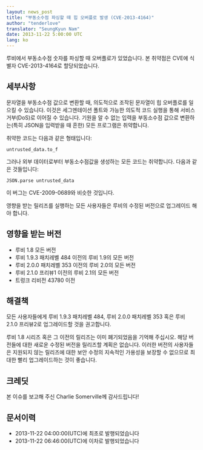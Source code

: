 ```yaml
---
layout: news_post
title: "부동소수점 파싱할 때 힙 오버플로 발생 (CVE-2013-4164)"
author: "tenderlove"
translator: "SeungKyun Nam"
date: 2013-11-22 5:00:00 UTC
lang: ko
---
```


루비에서 부동소수점 숫자를 파싱할 때 오버플로가 있었습니다. 본 취약점은 CVE에 식별자 CVE-2013-4164로 할당되었습니다.

## 세부사항

문자열을 부동소수점 값으로 변환할 때, 의도적으로 조작된 문자열이 힙 오버플로를 일으킬 수 있습니다. 
이것은 세그멘테이션 폴트와 가능한 의도적 코드 실행을 통해 서비스 거부(DoS)로 이어질 수 있습니다.
기원을 알 수 없는 입력을 부동소수점 값으로 변환하는(특히 JSON을 입력받을 때 흔한) 모든 프로그램은 취약합니다. 

취약한 코드는 다음과 같은 형태입니다:

    untrusted_data.to_f

그러나 외부 데이터로부터 부동소수점값을 생성하는 모든 코드는 취약합니다. 다음과 같은 것들입니다:

    JSON.parse untrusted_data

이 버그는 CVE-2009-0689와 비슷한 것입니다.

영향을 받는 릴리즈를 실행하는 모든 사용자들은 루비의 수정된 버전으로 업그레이드 해야 합니다.

## 영향을 받는 버전

* 루비 1.8 모든 버전
* 루비 1.9.3 패치레벨 484 이전의 루비 1.9의 모든 버전
* 루비 2.0.0 패치레벨 353 이전의 루비 2.0의 모든 버전
* 루비 2.1.0 프리뷰1 이전의 루비 2.1의 모든 버전
* 트렁크 리비전 43780 이전

## 해결책

모든 사용자들에게 루비 1.9.3 패치레벨 484, 루비 2.0.0 패치레벨 353 혹은 루비 2.1.0 프리뷰2로 업그레이드할 것을 권고합니다.

루비 1.8 시리즈 혹은 그 이전의 릴리즈는 이미 폐기되었음을 기억해 주십시오. 해당 버전들에 대한 새로운 수정된 버전을 릴리즈할 계획은 없습니다.
이러한 버전의 사용자들은 지원되지 않는 릴리즈에 대한 보안 수정의 지속적인 가용성을 보장할 수 없으므로 최대한 빨리 업그레이드하는 것이 좋습니다.

## 크레딧

본 이슈를 보고해 주신 Charlie Somerville께 감사드립니다!

## 문서이력

* 2013-11-22 04:00:00(UTC)에 최초로 발행되었습니다
* 2013-11-22 06:46:00(UTC)에 이차로 발행되었습니다
